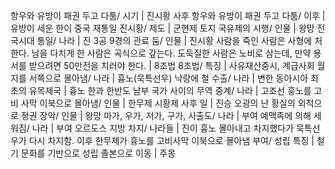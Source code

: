 항우와 유방이 패권 두고 다툼/ 시기		| 진시황 사후
항우와 유방이 패권 두고 다툼/ ​이후		| 유방이 세운 한이 중국 재통일
진시황/ 제도		| 군현제
토지 국유제의 시행/ 인물		| 왕망
전국시대 통일/ 나라		| 진
3공 9경의 관료 둠/ 인물		| 진시황
사람을 죽인 사람은 사형에 처한다. 남을 다치게 한 사람은 곡식으로 갚는다. 도둑질한 사람은 노비로 삼는데, 만약 용서를 받으려면 50만전을 치러야 한다.		| 8조법
8조법/ 특징		| 사유재산중시, 계급사회
월지를 서쪽으로 몰아냄/ 나라		| 흉노(묵특선우)
낙랑에 철 수출/ 나라		| 변한
동아시아 최초의 유목제국		| 흉노
한과 한반도 남부 국가 사이의 무역 중계/ 나라		| 고조선
훙노를 고비 사막 이북으로 몰아냄/ 인물		| 한무제
시황제 사후 일		| 진승 오광의 난
황실의 외척으로 정권 장악/ 인물		| 왕망
마가, 우가, 저가, 구가, 사출도/ 나라		| 부여
예맥족에 의해 세워짐/ 나라		| 부여
오르도스 지방 차지/ 나라들		| 진이 흉노 몰아내고 차지했다가 묵특선우가 다시 차지함. 이후 한무제가 흉노를 고비사막 이북으로 몰아냄
부여/ 성립 특징		| 철기 문화를 기반으로 성립
졸본으로 이동		| 주몽
